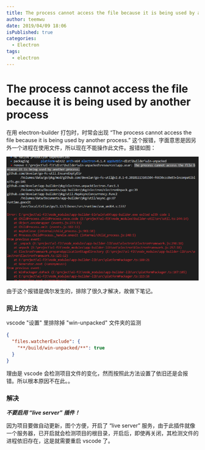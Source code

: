 ```yaml
---
title: The process cannot access the file because it is being used by another process
author: teemwu
date: 2019/04/09 18:06
isPublished: true
categories:
  - Electron
tags:
  - electron
---
```


# The process cannot access the file because it is being used by another process

在用 electron-builder 打包时，时常会出现 “The process cannot access the file because it is being used by another process.” 这个报错，字面意思是因另外一个进程在使用文件，所以现在不能操作此文件。报错如图：

![](/public/imgs/2019/04/09/2019040918060.png)

由于这个报错是偶尔发生的，排除了很久才解决，故做下笔记。

### 网上的方法

vscode "设置" 里排除掉 "win-unpacked" 文件夹的监测

```json
{
  "files.watcherExclude": {
    "**/build/win-unpacked/**": true
  }
}
````
理由是 vscode 会检测项目文件的变化，然而按照此方法设置了依旧还是会报错。所以根本原因不在此。。

### 解决

***不要启用 “live server” 插件！***

因为项目要做自动更新，图个方便，开启了 “live server” 服务，由于此插件就像一个服务器，已开启就会检测项目的根目录，开启后，即使再关闭，其检测文件的进程依旧存在，这是就需要重启 vscode 了。